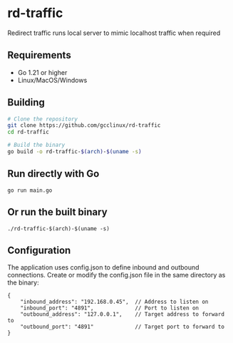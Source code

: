 # rd-traffic

Redirect traffic runs local server to mimic localhost traffic when required

## Requirements
- Go 1.21 or higher
- Linux/MacOS/Windows

## Building
```bash
# Clone the repository
git clone https://github.com/gcclinux/rd-traffic
cd rd-traffic

# Build the binary
go build -o rd-traffic-$(arch)-$(uname -s)
```

## Run directly with Go
```
go run main.go
```

## Or run the built binary
```
./rd-traffic-$(arch)-$(uname -s)
```

## Configuration

The application uses config.json to define inbound and outbound connections. Create or modify the config.json file in the same directory as the binary:

```
{
    "inbound_address": "192.168.0.45",  // Address to listen on
    "inbound_port": "4891",             // Port to listen on
    "outbound_address": "127.0.0.1",    // Target address to forward to
    "outbound_port": "4891"             // Target port to forward to
}
```